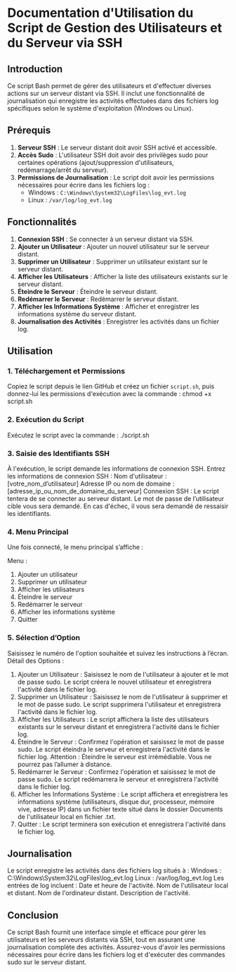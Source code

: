 # Documentation d'Utilisation du Script de Gestion des Utilisateurs et du Serveur via SSH

## Introduction
Ce script Bash permet de gérer des utilisateurs et d'effectuer diverses actions sur un serveur distant via SSH. Il inclut une fonctionnalité de journalisation qui enregistre les activités effectuées dans des fichiers log spécifiques selon le système d'exploitation (Windows ou Linux).

## Prérequis
1. **Serveur SSH** : Le serveur distant doit avoir SSH activé et accessible.
2. **Accès Sudo** : L'utilisateur SSH doit avoir des privilèges sudo pour certaines opérations (ajout/suppression d'utilisateurs, redémarrage/arrêt du serveur).
3. **Permissions de Journalisation** : Le script doit avoir les permissions nécessaires pour écrire dans les fichiers log :
   - Windows : `C:\Windows\System32\LogFiles\log_evt.log`
   - Linux : `/var/log/log_evt.log`

## Fonctionnalités
1. **Connexion SSH** : Se connecter à un serveur distant via SSH.
2. **Ajouter un Utilisateur** : Ajouter un nouvel utilisateur sur le serveur distant.
3. **Supprimer un Utilisateur** : Supprimer un utilisateur existant sur le serveur distant.
4. **Afficher les Utilisateurs** : Afficher la liste des utilisateurs existants sur le serveur distant.
5. **Éteindre le Serveur** : Éteindre le serveur distant.
6. **Redémarrer le Serveur** : Redémarrer le serveur distant.
7. **Afficher les Informations Système** : Afficher et enregistrer les informations système du serveur distant.
8. **Journalisation des Activités** : Enregistrer les activités dans un fichier log.

## Utilisation

### 1. Téléchargement et Permissions
Copiez le script depuis le lien GitHub et créez un fichier `script.sh`, puis donnez-lui les permissions d'exécution avec la commande : chmod +x script.sh

### 2. Exécution du Script
Exécutez le script avec la commande : ./script.sh

### 3. Saisie des Identifiants SSH
À l'exécution, le script demande les informations de connexion SSH. Entrez les informations de connexion SSH :
Nom d'utilisateur : [votre_nom_d’utilisateur]
Adresse IP ou nom de domaine : [adresse_ip_ou_nom_de_domaine_du_serveur]
Connexion SSH : Le script tentera de se connecter au serveur distant. Le mot de passe de l’utilisateur cible vous sera demandé. En cas d'échec, il vous sera demandé de ressaisir les identifiants.

### 4. Menu Principal
Une fois connecté, le menu principal s’affiche :

Menu : 
1. Ajouter un utilisateur 
2. Supprimer un utilisateur 
3. Afficher les utilisateurs 
4. Éteindre le serveur 
5. Redémarrer le serveur 
6. Afficher les informations système 
7. Quitter

### 5. Sélection d’Option
Saisissez le numéro de l'option souhaitée et suivez les instructions à l’écran.
Détail des Options :
1. Ajouter un Utilisateur : Saisissez le nom de l'utilisateur à ajouter et le mot de passe sudo. Le script créera le nouvel utilisateur et enregistrera l'activité dans le fichier log.
2. Supprimer un Utilisateur : Saisissez le nom de l'utilisateur à supprimer et le mot de passe sudo. Le script supprimera l'utilisateur et enregistrera l'activité dans le fichier log.
3. Afficher les Utilisateurs : Le script affichera la liste des utilisateurs existants sur le serveur distant et enregistrera l'activité dans le fichier log.
4. Éteindre le Serveur : Confirmez l'opération et saisissez le mot de passe sudo. Le script éteindra le serveur et enregistrera l'activité dans le fichier log.
Attention : Éteindre le serveur est irrémédiable. Vous ne pourrez pas l’allumer à distance.
5. Redémarrer le Serveur : Confirmez l'opération et saisissez le mot de passe sudo. Le script redémarrera le serveur et enregistrera l'activité dans le fichier log.
6. Afficher les Informations Système : Le script affichera et enregistrera les informations système (utilisateurs, disque dur, processeur, mémoire vive, adresse IP) dans un fichier texte situé dans le dossier Documents de l'utilisateur local en fichier .txt.
7. Quitter : Le script terminera son exécution et enregistrera l'activité dans le fichier log.

## Journalisation
Le script enregistre les activités dans des fichiers log situés à :
Windows : C:\Windows\System32\LogFiles\log_evt.log
Linux : /var/log/log_evt.log
Les entrées de log incluent :
Date et heure de l'activité.
Nom de l'utilisateur local et distant.
Nom de l'ordinateur distant.
Description de l'activité.

## Conclusion 
Ce script Bash fournit une interface simple et efficace pour gérer les utilisateurs et les serveurs distants via SSH, tout en assurant une journalisation complète des activités. Assurez-vous d'avoir les permissions nécessaires pour écrire dans les fichiers log et d'exécuter des commandes sudo sur le serveur distant.

